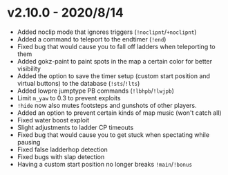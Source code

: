 # v2.10.0 - 2020/8/14

* Added noclip mode that ignores triggers (`!noclipnt`/`+noclipnt`)
* Added a command to teleport to the endtimer (`!end`)
* Fixed bug that would cause you to fall off ladders when teleporting to them
* Added gokz-paint to paint spots in the map a certain color for better visibility
* Added the option to save the timer setup (custom start position and virtual buttons) to the database (`!sts`/`!lts`)
* Added lowpre jumptype PB commands (`!lbhpb`/`!lwjpb`)
* Limit `m_yaw` to 0.3 to prevent exploits
* `!hide` now also mutes footsteps and gunshots of other players.
* Added an option to prevent certain kinds of map music (won't catch all)
* Fixed water boost exploit
* Slight adjustments to ladder CP timeouts
* Fixed bug that would cause you to get stuck when spectating while pausing
* Fixed false ladderhop detection
* Fixed bugs with slap detection
* Having a custom start position no longer breaks `!main`/`!bonus`